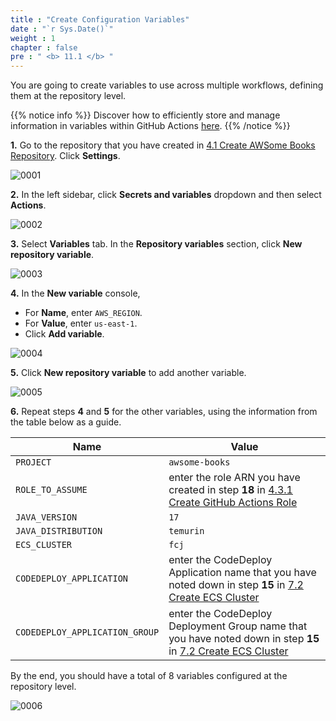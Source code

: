 ```yaml
---
title : "Create Configuration Variables"
date : "`r Sys.Date()`"
weight : 1
chapter : false
pre : " <b> 11.1 </b> "
---
```


You are going to create variables to use across multiple workflows, defining them at the repository level.

{{% notice info %}}
Discover how to efficiently store and manage information in variables within GitHub Actions [here](https://docs.github.com/en/actions/writing-workflows/choosing-what-your-workflow-does/store-information-in-variables).
{{% /notice %}}

**1.** Go to the repository that you have created in [4.1 Create AWSome Books Repository](4-preparation/1-create-awsome-books-repository). Click **Settings**.

![0001](/images/11/1/0001.svg?featherlight=false&width=100pc)

**2.** In the left sidebar, click **Secrets and variables** dropdown and then select **Actions**.

![0002](/images/11/1/0002.svg?featherlight=false&width=100pc)

**3.** Select **Variables** tab. In the **Repository variables** section, click **New repository variable**.

![0003](/images/11/1/0003.svg?featherlight=false&width=100pc)

**4.** In the **New variable** console,

- For **Name**, enter `AWS_REGION`.
- For **Value**, enter `us-east-1`.
- Click **Add variable**.

![0004](/images/11/1/0004.svg?featherlight=false&width=100pc)

**5.** Click **New repository variable** to add another variable.

![0005](/images/11/1/0005.svg?featherlight=false&width=100pc)

**6.** Repeat steps **4** and **5** for the other variables, using the information from the table below as a guide.

| Name  | Value  |
|---|---|
| `PROJECT`  | `awsome-books`  |
| `ROLE_TO_ASSUME`  | enter the role ARN you have created in step **18** in [4.3.1 Create GitHub Actions Role](4-preparation/3-create-iam-roles/1-create-github-actions-role)  |
| `JAVA_VERSION`  | `17`   |
| `JAVA_DISTRIBUTION`  | `temurin`   |
| `ECS_CLUSTER`  | `fcj` |
| `CODEDEPLOY_APPLICATION`  | enter the CodeDeploy Application name that you have noted down in step **15** in [7.2 Create ECS Cluster](7-create-aws-ecs-Resources/2-create-ecs-cluster)   |
| `CODEDEPLOY_APPLICATION_GROUP`  | enter the CodeDeploy Deployment Group name that you have noted down in step **15** in [7.2 Create ECS Cluster](7-create-aws-ecs-Resources/2-create-ecs-cluster)   |


By the end, you should have a total of 8 variables configured at the repository level.

![0006](/images/11/1/0006.svg?featherlight=false&width=100pc)